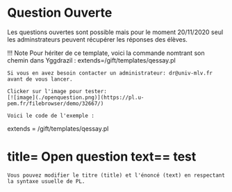 # Question Ouverte 

Les questions ouvertes sont possible mais pour le moment 20/11/2020 seul les adminstrateurs peuvent récupérer les réponses des élèves.

!!! Note Pour hériter de ce template, voici la commande nomtrant son chemin dans Yggdrazil :
extends=/gift/templates/qessay.pl

```
Si vous en avez besoin contacter un administrateur: dr@univ-mlv.fr avant de vous lancer.

Clicker sur l'image pour tester: 
[![image](./openquestion.png)](https://pl.u-pem.fr/filebrowser/demo/32667/)

Voici le code de l'exemple :

```
extends = /gift/templates/qessay.pl

title= Open question
text==
test
==
```
Vous pouvez modifier le titre (title) et l'énoncé (text) en respectant la syntaxe usuelle de PL.


